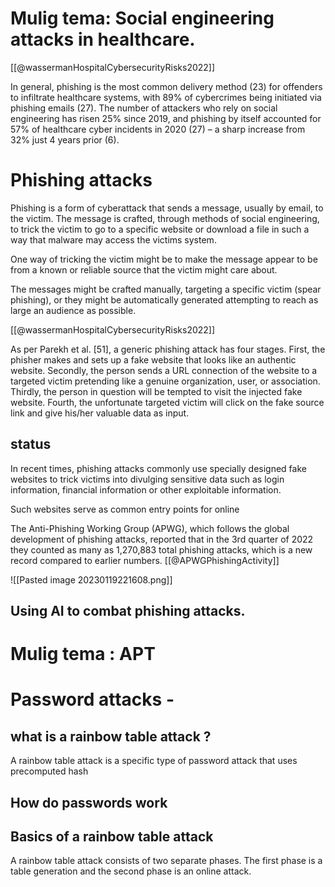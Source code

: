 

# Mulig tema: Social engineering attacks in healthcare.


[[@wassermanHospitalCybersecurityRisks2022]]




In general, phishing is the most common delivery method (23) for offenders to infiltrate healthcare systems, with 89% of cybercrimes being initiated via phishing emails (27). The number of attackers who rely on social engineering has risen 25% since 2019, and phishing by itself accounted for 57% of healthcare cyber incidents in 2020 (27) – a sharp increase from 32% just 4 years prior (6).





# Phishing attacks

Phishing is a form of cyberattack that sends a message, usually by email, to the victim. The message is crafted, through methods of social engineering, to trick the victim to go to a specific website or download a file in such a way that malware may access the victims system. 

One way of tricking the victim might be to make the message appear to be from a known or reliable source that the victim might care about. 

The messages might be crafted manually, targeting a specific victim (spear phishing), or they might be automatically generated attempting to reach as large an audience as possible. 

[[@wassermanHospitalCybersecurityRisks2022]]



As per Parekh et al. [51], a generic phishing attack has four stages. First, the phisher makes and sets up a fake website that looks like an authentic website. Secondly, the person sends a URL connection of the website to a targeted victim pretending like a genuine organization, user, or association. Thirdly, the person in question will be tempted to visit the injected fake website. Fourth, the unfortunate targeted victim will click on the fake source link and give his/her valuable data as input.



## status
In recent times, phishing attacks commonly use specially designed fake websites to trick victims into divulging sensitive data such as login information, financial information or other exploitable information.

Such websites serve as common entry points for online 



The Anti-Phishing Working Group (APWG), which follows the global development of phishing attacks, reported that in the 3rd quarter of 2022 they counted as many as 1,270,883 total phishing attacks, which is a new record compared to earlier numbers. [[@APWGPhishingActivity]]


![[Pasted image 20230119221608.png]]


## Using AI to combat phishing attacks. 




# Mulig tema : APT 



# Password attacks -

## what is a rainbow table attack ? 

A rainbow table attack is a specific type of password attack that uses precomputed hash

## How do passwords work


## Basics of a rainbow table attack
A rainbow table attack consists of two separate phases. The first phase is a table generation and the second phase is an online attack. 